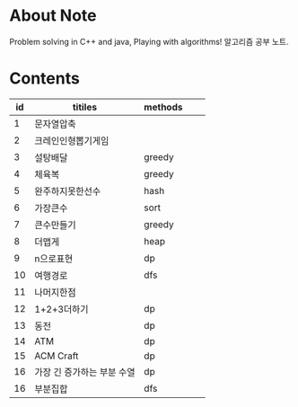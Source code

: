 # About Note
Problem solving in C++ and java, Playing with algorithms! 
알고리즘 공부 노트.

# Contents
| id | titiles            | methods |  |   |
|----|--------------------|---------|---|---|
| 1  | 문자열압축         |         |   |   |
| 2  | 크레인인형뽑기게임 |         |   |   |
| 3  | 설탕배달           | greedy  |   |   |
| 4  | 체육복             | greedy  |   |   |
| 5  | 완주하지못한선수   | hash    |   |   |
| 6  | 가장큰수           | sort    |   |   |
| 7  | 큰수만들기         | greedy  |   |   |
| 8  | 더맵게             | heap    |   |   |
| 9  | n으로표현          | dp      |   |   |
| 10 | 여행경로           | dfs     |   |   |
| 11 | 나머지한점           |         |  |   |
| 12 | 1+2+3더하기        |dp       |   |   |
| 13 | 동전               |dp       |   |   |
| 14 | ATM               |dp       |   |   |
| 15 | ACM Craft         |dp       |   |   |
| 16 | 가장 긴 증가하는 부분 수열  |dp      |   |   |
| 16 | 부분집합  |dfs      |   |   |


